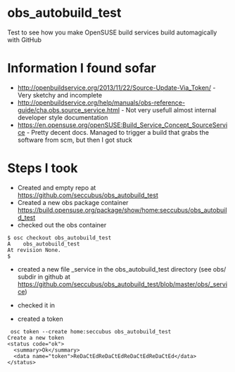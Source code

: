 # obs_autobuild_test
Test to see how you make OpenSUSE build services build automagically with GitHub

Information I found sofar
=========================
* http://openbuildservice.org/2013/11/22/Source-Update-Via_Token/ - Very sketchy and incomplete
* http://openbuildservice.org/help/manuals/obs-reference-guide/cha.obs.source_service.html - Not very usefull almost internal developer style documentation
* https://en.opensuse.org/openSUSE:Build_Service_Concept_SourceService - Pretty decent docs. Managed to trigger a build that grabs the software from scm, but then I got stuck

Steps I took
============
* Created and empty repo at https://github.com/seccubus/obs_autobuild_test
* Created a new obs package container https://build.opensuse.org/package/show/home:seccubus/obs_autobuild_test
* checked out the obs container
```
$ osc checkout obs_autobuild_test
A    obs_autobuild_test
At revision None.
$
```
* created a new file _service in the obs_autobuild_test directory (see obs/ subdir in github at https://github.com/seccubus/obs_autobuild_test/blob/master/obs/_service)
* checked it in

* created a token
```
 osc token --create home:seccubus obs_autobuild_test
Create a new token
<status code="ok">
  <summary>Ok</summary>
  <data name="token">ReDaCtEdReDaCtEdReDaCtEdReDaCtEd</data>
</status>
```
